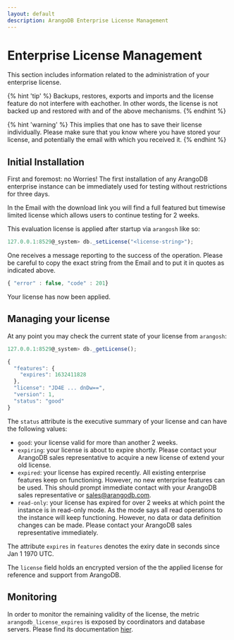 ```yaml
---
layout: default
description: ArangoDB Enterprise License Management
---
```

Enterprise License Management
=============================

This section includes information related to the administration of
your enterprise license.

{% hint 'tip' %}
Backups, restores, exports and imports and the license feature do not
interfere with eachother. In other words, the license is not backed up
and restored with and of the above mechanisms.
{% endhint %}

{% hint 'warning' %}
This implies that one has to save their license individually. Please
make sure that you know where you have stored your license, and
potentially the email with which you received it.
{% endhint %}

Initial Installation
--------------------

First and foremost: no Worries! The first installation of any ArangoDB
enterprise instance can be immediately used for testing without
restrictions for three days.

In the Email with the download link you will find a full featured but
timewise limited license which allows users to continue testing for 2
weeks.

This evaluation license is applied after startup via `arangosh` like
so:

```js
127.0.0.1:8529@_system> db._setLicense("<license-string>");
```

One receives a message reporting to the success of the
operation. Please be careful to copy the exact string from the Email
and to put it in quotes as indicated above.

```js
{ "error" : false, "code" : 201}
```

Your license has now been applied.

Managing your license
---------------------

At any point you may check the current state of your license from `arangosh`:

```js
127.0.0.1:8529@_system> db._getLicense();
```
```js
{
  "features": {
    "expires": 1632411828
  },
  "license": "JD4E ... dnDw==",
  "version": 1,
  "status": "good"
}
```

The `status` attribute is the executive summary of your license and
can have the following values:

* `good`: your license valid for more than another 2 weeks.
* `expiring`: your license is about to expire shortly. Please contact
  your ArangoDB sales representative to acquire a new license of
  extend your old license.
* `expired`: your license has expired recently. All existing
  enterprise features keep on functioning. However, no new enterprise
  features can be used. This should prompt immediate contact with your
  ArangoDB sales representative or sales@arangodb.com.
* `read-only`: your license has expired for over 2 weeks at which
  point the instance is in read-only mode. As the mode says all read
  operations to the instance will keep functioning. However, no data
  or data definition changes can be made. Please contact your ArangoDB
  sales representative immediately.

The attribute `expires` in `features` denotes the exiry date in
seconds since Jan 1 1970 UTC.

The `license` field holds an encrypted version of the the applied
license for reference and support from ArangoDB.

Monitoring
----------

In order to monitor the remaining validity of the license, the metric
`arangodb_license_expires` is exposed by coordinators and database
servers. Please find its documentation [hier](http/administration-and-monitoring-metrics.html).

